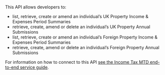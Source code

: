 This API allows developers to:

- list, retrieve, create or amend an individual’s UK Property Income & Expenses Period Summaries
- retrieve, create, amend or delete an individual’s UK Property Annual Submissions
- list, retrieve, create or amend an individual’s Foreign Property Income & Expenses Period Summaries
- retrieve, create, amend or delete an individual’s Foreign Property Annual Submissions

For information on how to connect to this API [see the Income Tax MTD end-to-end service guide](https://developer.service.hmrc.gov.uk/guides/income-tax-mtd-end-to-end-service-guide/).